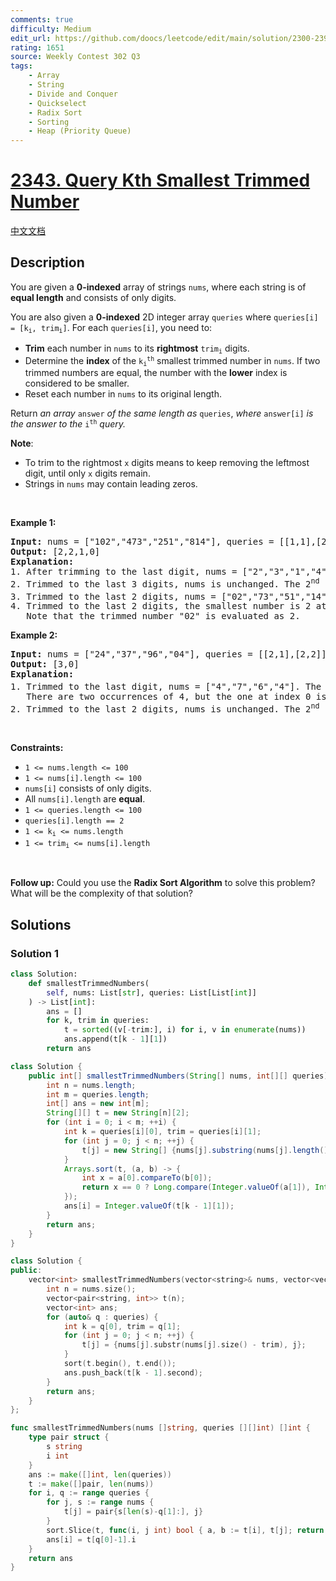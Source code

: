 ```yaml
---
comments: true
difficulty: Medium
edit_url: https://github.com/doocs/leetcode/edit/main/solution/2300-2399/2343.Query%20Kth%20Smallest%20Trimmed%20Number/README_EN.md
rating: 1651
source: Weekly Contest 302 Q3
tags:
    - Array
    - String
    - Divide and Conquer
    - Quickselect
    - Radix Sort
    - Sorting
    - Heap (Priority Queue)
---
```


<!-- problem:start -->

# [2343. Query Kth Smallest Trimmed Number](https://leetcode.com/problems/query-kth-smallest-trimmed-number)

[中文文档](/solution/2300-2399/2343.Query%20Kth%20Smallest%20Trimmed%20Number/README.md)

## Description

<!-- description:start -->

<p>You are given a <strong>0-indexed</strong> array of strings <code>nums</code>, where each string is of <strong>equal length</strong> and consists of only digits.</p>

<p>You are also given a <strong>0-indexed</strong> 2D integer array <code>queries</code> where <code>queries[i] = [k<sub>i</sub>, trim<sub>i</sub>]</code>. For each <code>queries[i]</code>, you need to:</p>

<ul>
	<li><strong>Trim</strong> each number in <code>nums</code> to its <strong>rightmost</strong> <code>trim<sub>i</sub></code> digits.</li>
	<li>Determine the <strong>index</strong> of the <code>k<sub>i</sub><sup>th</sup></code> smallest trimmed number in <code>nums</code>. If two trimmed numbers are equal, the number with the <strong>lower</strong> index is considered to be smaller.</li>
	<li>Reset each number in <code>nums</code> to its original length.</li>
</ul>

<p>Return <em>an array </em><code>answer</code><em> of the same length as </em><code>queries</code>,<em> where </em><code>answer[i]</code><em> is the answer to the </em><code>i<sup>th</sup></code><em> query.</em></p>

<p><strong>Note</strong>:</p>

<ul>
	<li>To trim to the rightmost <code>x</code> digits means to keep removing the leftmost digit, until only <code>x</code> digits remain.</li>
	<li>Strings in <code>nums</code> may contain leading zeros.</li>
</ul>

<p>&nbsp;</p>
<p><strong class="example">Example 1:</strong></p>

<pre>
<strong>Input:</strong> nums = [&quot;102&quot;,&quot;473&quot;,&quot;251&quot;,&quot;814&quot;], queries = [[1,1],[2,3],[4,2],[1,2]]
<strong>Output:</strong> [2,2,1,0]
<strong>Explanation:</strong>
1. After trimming to the last digit, nums = [&quot;2&quot;,&quot;3&quot;,&quot;1&quot;,&quot;4&quot;]. The smallest number is 1 at index 2.
2. Trimmed to the last 3 digits, nums is unchanged. The 2<sup>nd</sup> smallest number is 251 at index 2.
3. Trimmed to the last 2 digits, nums = [&quot;02&quot;,&quot;73&quot;,&quot;51&quot;,&quot;14&quot;]. The 4<sup>th</sup> smallest number is 73.
4. Trimmed to the last 2 digits, the smallest number is 2 at index 0.
   Note that the trimmed number &quot;02&quot; is evaluated as 2.
</pre>

<p><strong class="example">Example 2:</strong></p>

<pre>
<strong>Input:</strong> nums = [&quot;24&quot;,&quot;37&quot;,&quot;96&quot;,&quot;04&quot;], queries = [[2,1],[2,2]]
<strong>Output:</strong> [3,0]
<strong>Explanation:</strong>
1. Trimmed to the last digit, nums = [&quot;4&quot;,&quot;7&quot;,&quot;6&quot;,&quot;4&quot;]. The 2<sup>nd</sup> smallest number is 4 at index 3.
   There are two occurrences of 4, but the one at index 0 is considered smaller than the one at index 3.
2. Trimmed to the last 2 digits, nums is unchanged. The 2<sup>nd</sup> smallest number is 24.
</pre>

<p>&nbsp;</p>
<p><strong>Constraints:</strong></p>

<ul>
	<li><code>1 &lt;= nums.length &lt;= 100</code></li>
	<li><code>1 &lt;= nums[i].length &lt;= 100</code></li>
	<li><code>nums[i]</code> consists of only digits.</li>
	<li>All <code>nums[i].length</code> are <strong>equal</strong>.</li>
	<li><code>1 &lt;= queries.length &lt;= 100</code></li>
	<li><code>queries[i].length == 2</code></li>
	<li><code>1 &lt;= k<sub>i</sub> &lt;= nums.length</code></li>
	<li><code>1 &lt;= trim<sub>i</sub> &lt;= nums[i].length</code></li>
</ul>

<p>&nbsp;</p>
<p><strong>Follow up:</strong> Could you use the <strong>Radix Sort Algorithm</strong> to solve this problem? What will be the complexity of that solution?</p>

<!-- description:end -->

## Solutions

<!-- solution:start -->

### Solution 1

<!-- tabs:start -->

```python
class Solution:
    def smallestTrimmedNumbers(
        self, nums: List[str], queries: List[List[int]]
    ) -> List[int]:
        ans = []
        for k, trim in queries:
            t = sorted((v[-trim:], i) for i, v in enumerate(nums))
            ans.append(t[k - 1][1])
        return ans
```

```java
class Solution {
    public int[] smallestTrimmedNumbers(String[] nums, int[][] queries) {
        int n = nums.length;
        int m = queries.length;
        int[] ans = new int[m];
        String[][] t = new String[n][2];
        for (int i = 0; i < m; ++i) {
            int k = queries[i][0], trim = queries[i][1];
            for (int j = 0; j < n; ++j) {
                t[j] = new String[] {nums[j].substring(nums[j].length() - trim), String.valueOf(j)};
            }
            Arrays.sort(t, (a, b) -> {
                int x = a[0].compareTo(b[0]);
                return x == 0 ? Long.compare(Integer.valueOf(a[1]), Integer.valueOf(b[1])) : x;
            });
            ans[i] = Integer.valueOf(t[k - 1][1]);
        }
        return ans;
    }
}
```

```cpp
class Solution {
public:
    vector<int> smallestTrimmedNumbers(vector<string>& nums, vector<vector<int>>& queries) {
        int n = nums.size();
        vector<pair<string, int>> t(n);
        vector<int> ans;
        for (auto& q : queries) {
            int k = q[0], trim = q[1];
            for (int j = 0; j < n; ++j) {
                t[j] = {nums[j].substr(nums[j].size() - trim), j};
            }
            sort(t.begin(), t.end());
            ans.push_back(t[k - 1].second);
        }
        return ans;
    }
};
```

```go
func smallestTrimmedNumbers(nums []string, queries [][]int) []int {
	type pair struct {
		s string
		i int
	}
	ans := make([]int, len(queries))
	t := make([]pair, len(nums))
	for i, q := range queries {
		for j, s := range nums {
			t[j] = pair{s[len(s)-q[1]:], j}
		}
		sort.Slice(t, func(i, j int) bool { a, b := t[i], t[j]; return a.s < b.s || a.s == b.s && a.i < b.i })
		ans[i] = t[q[0]-1].i
	}
	return ans
}
```

<!-- tabs:end -->

<!-- solution:end -->

<!-- problem:end -->
